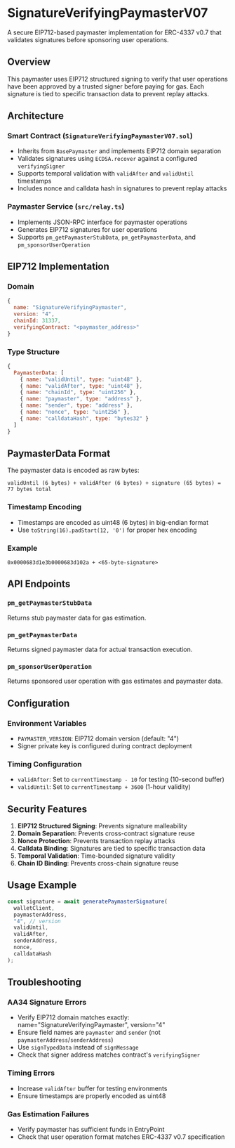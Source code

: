 # SignatureVerifyingPaymasterV07

A secure EIP712-based paymaster implementation for ERC-4337 v0.7 that validates signatures before sponsoring user operations.

## Overview

This paymaster uses EIP712 structured signing to verify that user operations have been approved by a trusted signer before paying for gas. Each signature is tied to specific transaction data to prevent replay attacks.

## Architecture

### Smart Contract (`SignatureVerifyingPaymasterV07.sol`)
- Inherits from `BasePaymaster` and implements EIP712 domain separation
- Validates signatures using `ECDSA.recover` against a configured `verifyingSigner`
- Supports temporal validation with `validAfter` and `validUntil` timestamps
- Includes nonce and calldata hash in signatures to prevent replay attacks

### Paymaster Service (`src/relay.ts`)
- Implements JSON-RPC interface for paymaster operations
- Generates EIP712 signatures for user operations
- Supports `pm_getPaymasterStubData`, `pm_getPaymasterData`, and `pm_sponsorUserOperation`

## EIP712 Implementation

### Domain
```javascript
{
  name: "SignatureVerifyingPaymaster",
  version: "4",
  chainId: 31337,
  verifyingContract: "<paymaster_address>"
}
```

### Type Structure
```javascript
{
  PaymasterData: [
    { name: "validUntil", type: "uint48" },
    { name: "validAfter", type: "uint48" },
    { name: "chainId", type: "uint256" },
    { name: "paymaster", type: "address" },
    { name: "sender", type: "address" },
    { name: "nonce", type: "uint256" },
    { name: "calldataHash", type: "bytes32" }
  ]
}
```

## PaymasterData Format

The paymaster data is encoded as raw bytes:
```
validUntil (6 bytes) + validAfter (6 bytes) + signature (65 bytes) = 77 bytes total
```

### Timestamp Encoding
- Timestamps are encoded as uint48 (6 bytes) in big-endian format
- Use `toString(16).padStart(12, '0')` for proper hex encoding

### Example
```
0x0000683d1e3b0000683d102a + <65-byte-signature>
```

## API Endpoints

### `pm_getPaymasterStubData`
Returns stub paymaster data for gas estimation.

### `pm_getPaymasterData` 
Returns signed paymaster data for actual transaction execution.

### `pm_sponsorUserOperation`
Returns sponsored user operation with gas estimates and paymaster data.

## Configuration

### Environment Variables
- `PAYMASTER_VERSION`: EIP712 domain version (default: "4")
- Signer private key is configured during contract deployment

### Timing Configuration
- `validAfter`: Set to `currentTimestamp - 10` for testing (10-second buffer)
- `validUntil`: Set to `currentTimestamp + 3600` (1-hour validity)

## Security Features

1. **EIP712 Structured Signing**: Prevents signature malleability
2. **Domain Separation**: Prevents cross-contract signature reuse
3. **Nonce Protection**: Prevents transaction replay attacks
4. **Calldata Binding**: Signatures are tied to specific transaction data
5. **Temporal Validation**: Time-bounded signature validity
6. **Chain ID Binding**: Prevents cross-chain signature reuse

## Usage Example

```javascript
const signature = await generatePaymasterSignature(
  walletClient,
  paymasterAddress,
  "4", // version
  validUntil,
  validAfter,
  senderAddress,
  nonce,
  calldataHash
);
```

## Troubleshooting

### AA34 Signature Errors
- Verify EIP712 domain matches exactly: name="SignatureVerifyingPaymaster", version="4"
- Ensure field names are `paymaster` and `sender` (not `paymasterAddress`/`senderAddress`)
- Use `signTypedData` instead of `signMessage`
- Check that signer address matches contract's `verifyingSigner`

### Timing Errors
- Increase `validAfter` buffer for testing environments
- Ensure timestamps are properly encoded as uint48

### Gas Estimation Failures
- Verify paymaster has sufficient funds in EntryPoint
- Check that user operation format matches ERC-4337 v0.7 specification
